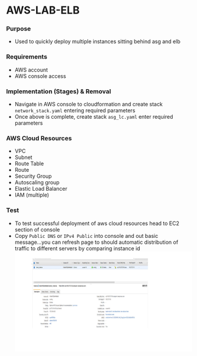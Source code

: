 # AWS-LAB-ELB

### Purpose
- Used to quickly deploy multiple instances sitting behind asg and elb

### Requirements
- AWS account
- AWS console access

### Implementation (Stages) & Removal
- Navigate in AWS console to cloudformation and create stack `network_stack.yaml` entering required parameters
- Once above is complete, create stack `asg_lc.yaml` enter required parameters

### AWS Cloud Resources
- VPC
- Subnet
- Route Table
- Route
- Security Group
- Autoscaling group
- Elastic Load Balancer
- IAM (multiple)

### Test
- To test successful deployment of aws cloud resources head to EC2 section of console
- Copy `Public DNS` or `IPv4 Public` into console and out basic message...you can refresh page to should automatic distribution of traffic to different servers by comparing instance id
![EC2_Console](images/ec2_console.jpg)

